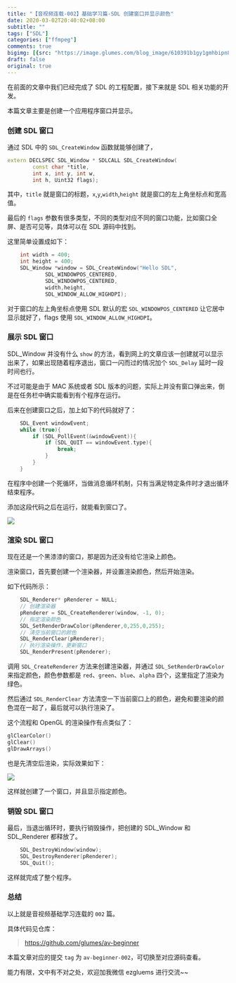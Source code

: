 ```yaml
---
title: "【音视频连载-002】基础学习篇-SDL 创建窗口并显示颜色"
date: 2020-03-02T20:40:02+08:00
subtitle: ""
tags: ["SDL"]
categories: ["ffmpeg"]
comments: true
bigimg: [{src: "https://image.glumes.com/blog_image/610391b1gy1gmhbipn8w5j208x0sgtk7.jpg", desc: ""}]
draft: false
original: true
---
```


在前面的文章中我们已经完成了 SDL 的工程配置，接下来就是 SDL 相关功能的开发。

本篇文章主要是创建一个应用程序窗口并显示。

<!--more-->

### 创建 SDL 窗口

通过 SDL 中的 `SDL_CreateWindow` 函数就能够创建了，

```cpp
extern DECLSPEC SDL_Window * SDLCALL SDL_CreateWindow(
        const char *title,
        int x, int y, int w,
        int h, Uint32 flags);
```

其中，`title` 就是窗口的标题，`x`,`y`,`width`,`height` 就是窗口的左上角坐标点和宽高值。

最后的 `flags` 参数有很多类型，不同的类型对应不同的窗口功能，比如窗口全屏、是否可见等，具体可以在 SDL 源码中找到。

这里简单设置成如下：

```cpp
    int width = 400;
    int height = 400;
    SDL_Window *window = SDL_CreateWindow("Hello SDL",
            SDL_WINDOWPOS_CENTERED,
            SDL_WINDOWPOS_CENTERED,
            width,height,
            SDL_WINDOW_ALLOW_HIGHDPI);
```

对于窗口的左上角坐标点使用 SDL 默认的宏 `SDL_WINDOWPOS_CENTERED` 让它居中显示就好了，flags 使用 `SDL_WINDOW_ALLOW_HIGHDPI`。


### 展示 SDL 窗口

SDL_Window 并没有什么 `show` 的方法，看到网上的文章应该一创建就可以显示出来了，如果出现随着程序退出，窗口一闪而过的情况加个 `SDL_Delay` 延时一段时间也行。

不过可能是由于 MAC 系统或者 SDL 版本的问题，实际上并没有窗口弹出来，倒是在任务栏中确实能看到有个程序在运行。

后来在创建窗口之后，加上如下的代码就好了：

```cpp
    SDL_Event windowEvent;
    while (true){
        if (SDL_PollEvent(&windowEvent)){
            if (SDL_QUIT == windowEvent.type){
                break;
            }
        }
    }
```

在程序中创建一个死循环，当做消息循环机制，只有当满足特定条件时才退出循环结束程序。

添加这段代码之后在运行，就能看到窗口了。

![](https://images.xiaozhuanlan.com/photo/2020/1d025b77a1530eedbf0782e26e233bf6.png)

### 渲染 SDL 窗口

现在还是一个黑漆漆的窗口，那是因为还没有给它渲染上颜色。

渲染窗口，首先要创建一个渲染器，并设置渲染颜色，然后开始渲染。

如下代码所示：

```cpp
    SDL_Renderer* pRenderer = NULL;
    // 创建渲染器
    pRenderer = SDL_CreateRenderer(window, -1, 0);
    // 指定渲染颜色
    SDL_SetRenderDrawColor(pRenderer,0,255,0,255);
    // 清空当前窗口的颜色
    SDL_RenderClear(pRenderer);
    // 执行渲染操作，更新窗口
    SDL_RenderPresent(pRenderer);
```

调用 `SDL_CreateRenderer` 方法来创建渲染器，并通过 `SDL_SetRenderDrawColor` 来指定颜色，颜色参数都是 `red`、`green`、`blue`、`alpha` 四个，这里指定了渲染为绿色。

然后通过 `SDL_RenderClear` 方法清空一下当前窗口上的颜色，避免和要渲染的颜色混在一起了，最后就可以执行渲染了。

这个流程和 OpenGL 的渲染操作有点类似了：

```cpp
glClearColor()
glClear()
glDrawArrays() 
```

也是先清空后渲染，实际效果如下：

![](https://images.xiaozhuanlan.com/photo/2020/26c7c7f2bd4a2135d668ff898352fd3f.png)

这样就创建了一个窗口，并且显示指定颜色。

### 销毁 SDL 窗口

最后，当退出循环时，要执行销毁操作，把创建的 SDL_Window 和 SDL_Renderer 都释放了。

```cpp
    SDL_DestroyWindow(window);
    SDL_DestroyRenderer(pRenderer);
    SDL_Quit();
```

这样就完成了整个程序。

### 总结

以上就是音视频基础学习连载的 `002` 篇。

具体代码见仓库：

> https://github.com/glumes/av-beginner

本篇文章对应的提交 `tag` 为 `av-beginner-002`，可切换至对应源码查看。

能力有限，文中有不对之处，欢迎加我微信 ezgluems 进行交流~~